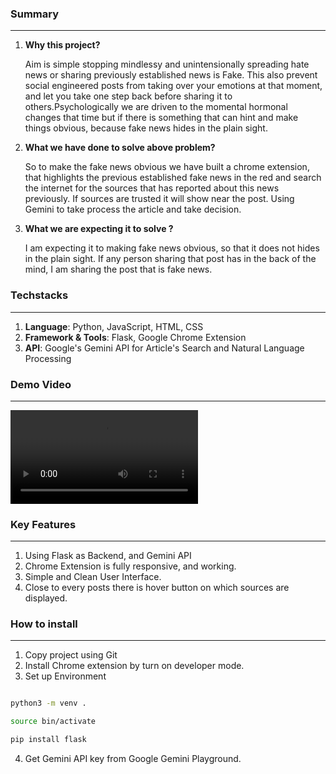 ### Summary

---

1.  **Why this project?**

	Aim is simple stopping mindlessy and unintensionally spreading hate news or  sharing previously established news is Fake. This also prevent social engineered posts from taking over your emotions at that moment, and let you take one step back before sharing it to others.Psychologically we are driven to the momental hormonal changes that time but if there is something that can hint and make things obvious, because fake news hides in the plain sight. 
2. **What we have done to solve above problem?** 

	So to make the fake news obvious we have built a chrome extension, that highlights the previous established fake news in the red and search the internet for the sources that has reported about this news previously. If sources are trusted it will show near the post. Using Gemini to take process the article and take decision. 
3. **What we are expecting it to solve ?** 

	I am expecting it to making fake news obvious, so that it does not hides in the plain sight. If any person sharing that post has in the back of the mind, I am sharing the post that is fake news.
  

### Techstacks

---

1. **Language**: Python, JavaScript, HTML, CSS
2. **Framework & Tools**: Flask, Google Chrome Extension
3. **API**: Google's Gemini API for Article's Search and Natural Language Processing

### Demo Video

---

<video src="https://github.com/user-attachments/assets/6baf0a24-defb-4399-a6c7-05d92120cd81"></video>


### Key Features

---

1. Using Flask as Backend, and Gemini API     
2. Chrome Extension is fully responsive, and working.
3. Simple and Clean User Interface.
4. Close to every posts there is hover button on which 
   sources are displayed.

### How to install

---

1. Copy project using Git 
2. Install Chrome extension by turn on developer mode.
3. Set up Environment

```bash

python3 -m venv .

source bin/activate

pip install flask 

```
4. Get Gemini API key from Google Gemini Playground.